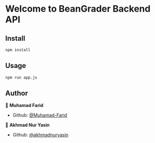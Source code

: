 # Welcome to BeanGrader Backend API 

## Install

```sh
npm install
```

## Usage

```sh
npm run app.js
```

## Author

👤 **Muhamad Farid**
- Github: [@Muhamad-Farid](https://github.com/Muhamad-Farid)

👤 **Akhmad Nur Yasin**
- Github: [@akhmadnuryasin](https://github.com/akhmadnuryasin)
